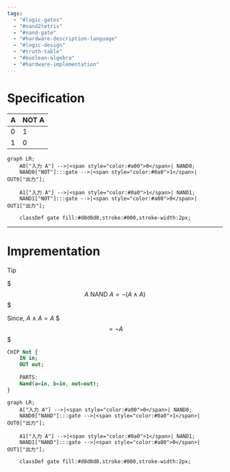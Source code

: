 ```yaml
---
tags:
  - "#logic-gates"
  - "#nand2tetris"
  - "#nand-gate"
  - "#hardware-description-language"
  - "#logic-design"
  - "#truth-table"
  - "#boolean-algebra"
  - "#hardware-implementation"
---
```

# Specification

|A|NOT A|
|---|---|
|0|1|
|1|0|

``` mermaid
graph LR;
    A0["入力 A"] -->|<span style="color:#a00">0</span>| NAND0;
    NAND0["NOT"]:::gate -->|<span style="color:#0a0">1</span>| OUT0["出力"];

    A1["入力 A"] -->|<span style="color:#0a0">1</span>| NAND1;
    NAND1["NOT"]:::gate -->|<span style="color:#a00">0</span>| OUT1["出力"];

    classDef gate fill:#d0d0d0,stroke:#000,stroke-width:2px;
```

---

# Imprementation

>[!tip]
> $$$
> A \text{ NAND } A = \neg (A \land A)
> $$$
> 
> Since,  $A \land A = A$
> $$$
> = \neg A
> $$$


```vhdl
CHIP Not {
    IN in;
    OUT out;
    
    PARTS:
    Nand(a=in, b=in, out=out);
}
```

```mermaid
graph LR;
    A["入力 A"] -->|<span style="color:#a00">0</span>| NAND0;
    NAND0["NAND"]:::gate -->|<span style="color:#0a0">1</span>| OUT0["出力"];

    A1["入力 A"] -->|<span style="color:#0a0">1</span>| NAND1;
    NAND1["NAND"]:::gate -->|<span style="color:#a00">0</span>| OUT1["出力"];

    classDef gate fill:#d0d0d0,stroke:#000,stroke-width:2px;
```

